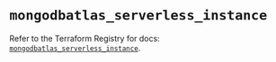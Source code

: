 # `mongodbatlas_serverless_instance`

Refer to the Terraform Registry for docs: [`mongodbatlas_serverless_instance`](https://registry.terraform.io/providers/mongodb/mongodbatlas/1.18.1/docs/resources/serverless_instance).
